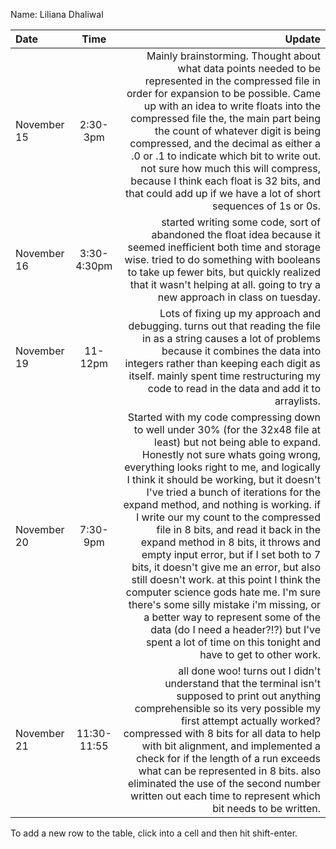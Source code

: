 Name: Liliana Dhaliwal

| Date        |    Time     |                                                                                                                                                                                                                                                                                                                                                                                                                                                                                                                                                                                                                                                                                                                                                                                                                           Update |
|:------------|:-----------:|---------------------------------------------------------------------------------------------------------------------------------------------------------------------------------------------------------------------------------------------------------------------------------------------------------------------------------------------------------------------------------------------------------------------------------------------------------------------------------------------------------------------------------------------------------------------------------------------------------------------------------------------------------------------------------------------------------------------------------------------------------------------------------------------------------------------------------:|
| November 15 |  2:30-3pm   |                                                                                                                                                                                                                                                                                                                 Mainly brainstorming. Thought about what data points needed to be represented in the compressed file in order for expansion to be possible. Came up with an idea to write floats into the compressed file the, the main part being the count of whatever digit is being compressed, and the decimal as either a .0 or .1 to indicate which bit to write out. not sure how much this will compress, because I think each float is 32 bits, and that could add up if we have a lot of short sequences of 1s or 0s. |
| November 16 | 3:30-4:30pm |                                                                                                                                                                                                                                                                                                                                                                                                                                                                                                                                            started writing some code, sort of abandoned the float idea because it seemed inefficient both time and storage wise. tried to do something with booleans to take up fewer bits, but quickly realized that it wasn't helping at all. going to try a new approach in class on tuesday. |
| November 19 |   11-12pm   |                                                                                                                                                                                                                                                                                                                                                                                                                                                                                                                                  Lots of fixing up my approach and debugging. turns out that reading the file in as a string causes a lot of problems because it combines the data into integers rather than keeping each digit as itself. mainly spent time restructuring my code to read in the data and add it to arraylists. |
| November 20 |  7:30-9pm   | Started with my code compressing down to well under 30% (for the 32x48 file at least) but not being able to expand. Honestly not sure whats going wrong, everything looks right to me, and logically I think it should be working, but it doesn't I've tried a bunch of iterations for the expand method, and nothing is working. if I write our my count to the compressed file in 8 bits, and read it back in the expand method in 8 bits, it throws and empty input error, but if I set both to 7 bits, it doesn't give me an error, but also still doesn't work. at this point I think the computer science gods hate me. I'm sure there's some silly mistake i'm missing, or a better way to represent some of the data (do I need a header?!?) but I've spent a lot of time on this tonight and have to get to other work. |
| November 21 | 11:30-11:55 |                                                                                                                                                                                                                                                                                                                                                                            all done woo! turns out I didn't understand that the terminal isn't supposed to print out anything comprehensible so its very possible my first attempt actually worked? compressed with 8 bits for all data to help with bit alignment, and implemented a check for if the length of a run exceeds what can be represented in 8 bits. also eliminated the use of the second number written out each time to represent which bit needs to be written. |


To add a new row to the table, click into a cell and then hit shift-enter.